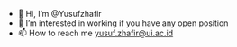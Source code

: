 - 👋 Hi, I’m @Yusufzhafir
- 👀 I’m interested in working if you have any open position
- 📫 How to reach me yusuf.zhafir@ui.ac.id

<!---
Yusufzhafir/Yusufzhafir is a ✨ special ✨ repository because its `README.md` (this file) appears on your GitHub profile.
You can click the Preview link to take a look at your changes.
--->
